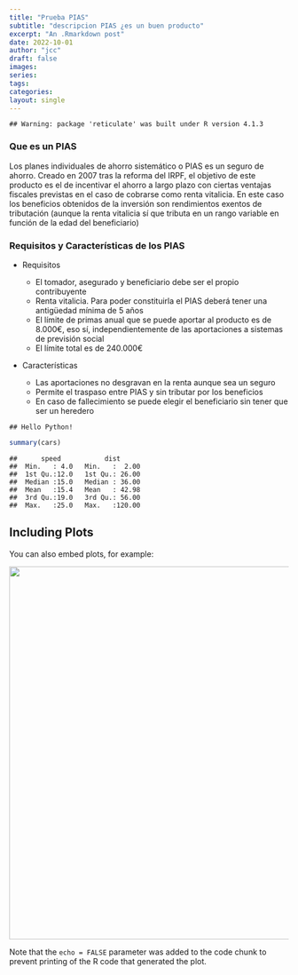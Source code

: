 ```yaml
---
title: "Prueba PIAS"
subtitle: "descripcion PIAS ¿es un buen producto"
excerpt: "An .Rmarkdown post"
date: 2022-10-01
author: "jcc"
draft: false
images:
series:
tags:
categories:
layout: single
---
```





```
## Warning: package 'reticulate' was built under R version 4.1.3
```


### Que es un PIAS

Los planes individuales de ahorro sistemático o PIAS es un seguro de ahorro. Creado en 2007 tras la reforma del IRPF, el objetivo de este producto es el de incentivar el ahorro a largo plazo con ciertas ventajas fiscales previstas en el caso de cobrarse como renta vitalicia. En este caso los beneficios obtenidos de la inversión son rendimientos exentos de tributación (aunque la renta vitalicia sí que tributa en un rango variable en función de la edad del beneficiario)



### Requisitos y Características de los PIAS

* Requisitos
  + El tomador, asegurado y beneficiario debe ser el propio contribuyente
  + Renta vitalicia. Para poder constituirla el PIAS deberá tener una antigüedad mínima de 5 años
  + El límite de primas anual que se puede aportar al producto es de 8.000€, eso sí, independientemente de las aportaciones a sistemas de previsión social
  + El límite total es de 240.000€
  
* Características
  + Las aportaciones no desgravan en la renta aunque sea un seguro
  + Permite el traspaso entre PIAS y sin tributar por los beneficios
  + En caso de fallecimiento se puede elegir el beneficiario sin tener que ser un heredero


```
## Hello Python!
```



```r
summary(cars)
```

```
##      speed           dist       
##  Min.   : 4.0   Min.   :  2.00  
##  1st Qu.:12.0   1st Qu.: 26.00  
##  Median :15.0   Median : 36.00  
##  Mean   :15.4   Mean   : 42.98  
##  3rd Qu.:19.0   3rd Qu.: 56.00  
##  Max.   :25.0   Max.   :120.00
```

## Including Plots

You can also embed plots, for example:

<img src="{{< blogdown/postref >}}index_files/figure-html/pressure-1.png" width="672" />

Note that the `echo = FALSE` parameter was added to the code chunk to prevent printing of the R code that generated the plot.
